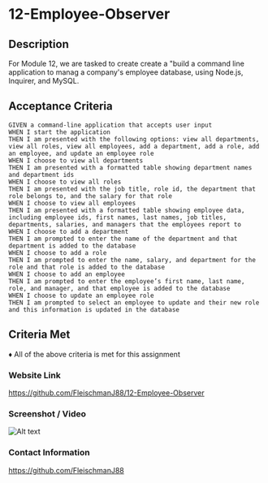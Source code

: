 # 12-Employee-Observer

## <strong>Description</strong>

For Module 12, we are tasked to create create a "build a command line application to manag a company's employee database, using Node.js, Inquirer, and MySQL.

## <strong>Acceptance Criteria</strong>

    GIVEN a command-line application that accepts user input
    WHEN I start the application
    THEN I am presented with the following options: view all departments, view all roles, view all employees, add a department, add a role, add an employee, and update an employee role
    WHEN I choose to view all departments
    THEN I am presented with a formatted table showing department names and department ids
    WHEN I choose to view all roles
    THEN I am presented with the job title, role id, the department that role belongs to, and the salary for that role
    WHEN I choose to view all employees
    THEN I am presented with a formatted table showing employee data, including employee ids, first names, last names, job titles, departments, salaries, and managers that the employees report to
    WHEN I choose to add a department
    THEN I am prompted to enter the name of the department and that department is added to the database
    WHEN I choose to add a role
    THEN I am prompted to enter the name, salary, and department for the role and that role is added to the database
    WHEN I choose to add an employee
    THEN I am prompted to enter the employee’s first name, last name, role, and manager, and that employee is added to the database
    WHEN I choose to update an employee role
    THEN I am prompted to select an employee to update and their new role and this information is updated in the database


## <strong>Criteria Met</strong>

♦ All of the above criteria is met for this assignment

### <strong>Website Link</strong>

https://github.com/FleischmanJ88/12-Employee-Observer

### <strong>Screenshot / Video</strong>

![Alt text](gif/Untitled_%20Nov%2022,%202022%2010_19%20PM.gif)

### <strong>Contact Information</strong>

https://github.com/FleischmanJ88